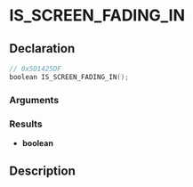 # IS_SCREEN_FADING_IN

## Declaration
```cpp
// 0x5D1425DF
boolean IS_SCREEN_FADING_IN();
```

### Arguments

### Results
- **boolean**

## Description
